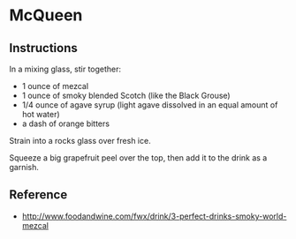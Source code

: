 # McQueen

## Instructions 
In a mixing glass, stir together:
* 1 ounce of mezcal
* 1 ounce of smoky blended Scotch (like the Black Grouse)
* 1/4 ounce of agave syrup (light agave dissolved in an equal amount of hot water)
* a dash of orange bitters

Strain into a rocks glass over fresh ice. 

Squeeze a big grapefruit peel over the top, then add it to the drink as a garnish.

## Reference
* http://www.foodandwine.com/fwx/drink/3-perfect-drinks-smoky-world-mezcal
